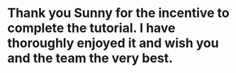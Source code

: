 # Thank you Sunny for the incentive to complete the tutorial. I have thoroughly enjoyed it and wish you and the team the very best.

